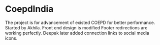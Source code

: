 # CoepdIndia
The project is for advancement of existed COEPD  for better performance.
Started by Akhila.
Front end design is modified
Footer redirections are working perfectly.
Deepak later added connection links to social media icons.
